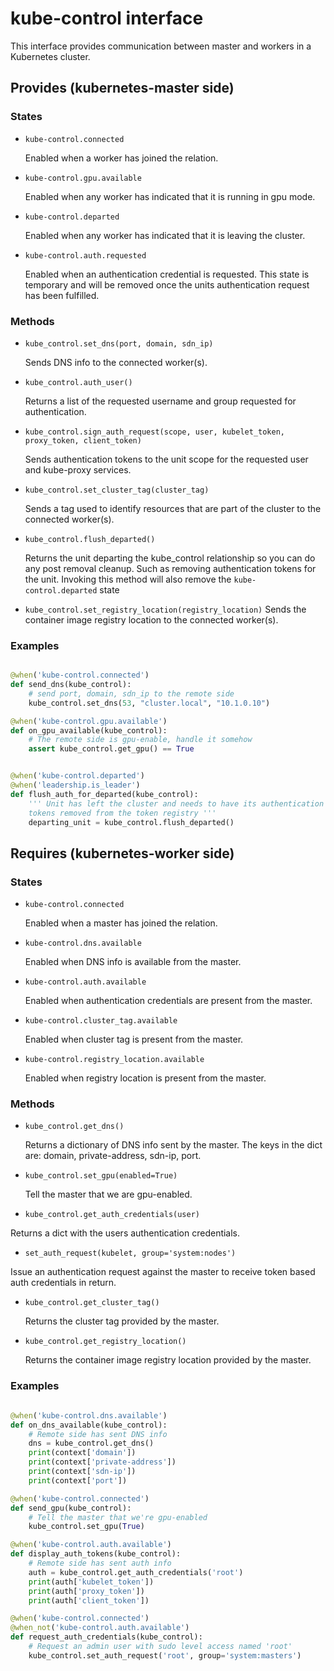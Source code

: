 # kube-control interface

This interface provides communication between master and workers in a
Kubernetes cluster.


## Provides (kubernetes-master side)


### States

* `kube-control.connected`

  Enabled when a worker has joined the relation.

* `kube-control.gpu.available`

  Enabled when any worker has indicated that it is running in gpu mode.

* `kube-control.departed`

  Enabled when any worker has indicated that it is leaving the cluster.


* `kube-control.auth.requested`

  Enabled when an authentication credential is requested. This state is
  temporary and will be removed once the units authentication request has
  been fulfilled.

### Methods

* `kube_control.set_dns(port, domain, sdn_ip)`

  Sends DNS info to the connected worker(s).


* `kube_control.auth_user()`

  Returns a list of the requested username and group requested for
  authentication.

* `kube_control.sign_auth_request(scope, user, kubelet_token, proxy_token, client_token)`

  Sends authentication tokens to the unit scope for the requested user
  and kube-proxy services.

* `kube_control.set_cluster_tag(cluster_tag)`

  Sends a tag used to identify resources that are part of the cluster to the
  connected worker(s).

* `kube_control.flush_departed()`

  Returns the unit departing the kube_control relationship so you can do any
  post removal cleanup. Such as removing authentication tokens for the unit.
  Invoking this method will also remove the `kube-control.departed` state

* `kube_control.set_registry_location(registry_location)`
  Sends the container image registry location to the connected worker(s).

### Examples

```python

@when('kube-control.connected')
def send_dns(kube_control):
    # send port, domain, sdn_ip to the remote side
    kube_control.set_dns(53, "cluster.local", "10.1.0.10")

@when('kube-control.gpu.available')
def on_gpu_available(kube_control):
    # The remote side is gpu-enable, handle it somehow
    assert kube_control.get_gpu() == True


@when('kube-control.departed')
@when('leadership.is_leader')
def flush_auth_for_departed(kube_control):
    ''' Unit has left the cluster and needs to have its authentication
    tokens removed from the token registry '''
    departing_unit = kube_control.flush_departed()

```

## Requires (kubernetes-worker side)


### States

* `kube-control.connected`

  Enabled when a master has joined the relation.

* `kube-control.dns.available`

  Enabled when DNS info is available from the master.

* `kube-control.auth.available`

  Enabled when authentication credentials are present from the master.

* `kube-control.cluster_tag.available`

  Enabled when cluster tag is present from the master.

* `kube-control.registry_location.available`

  Enabled when registry location is present from the master.

### Methods

* `kube_control.get_dns()`

  Returns a dictionary of DNS info sent by the master. The keys in the
  dict are: domain, private-address, sdn-ip, port.

* `kube_control.set_gpu(enabled=True)`

  Tell the master that we are gpu-enabled.

*  `kube_control.get_auth_credentials(user)`

  Returns a dict with the users authentication credentials.

*  `set_auth_request(kubelet, group='system:nodes')`

  Issue an authentication request against the master to receive token based
  auth credentials in return.

* `kube_control.get_cluster_tag()`

  Returns the cluster tag provided by the master.

* `kube_control.get_registry_location()`

  Returns the container image registry location provided by the master.

### Examples

```python

@when('kube-control.dns.available')
def on_dns_available(kube_control):
    # Remote side has sent DNS info
    dns = kube_control.get_dns()
    print(context['domain'])
    print(context['private-address'])
    print(context['sdn-ip'])
    print(context['port'])

@when('kube-control.connected')
def send_gpu(kube_control):
    # Tell the master that we're gpu-enabled
    kube_control.set_gpu(True)

@when('kube-control.auth.available')
def display_auth_tokens(kube_control):
    # Remote side has sent auth info
    auth = kube_control.get_auth_credentials('root')
    print(auth['kubelet_token'])
    print(auth['proxy_token'])
    print(auth['client_token'])

@when('kube-control.connected')
@when_not('kube-control.auth.available')
def request_auth_credentials(kube_control):
    # Request an admin user with sudo level access named 'root'
    kube_control.set_auth_request('root', group='system:masters')

```
